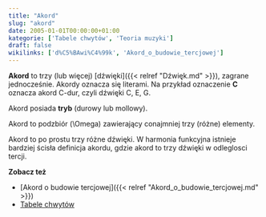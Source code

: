 ```yaml
---
title: "Akord"
slug: "akord"
date: 2005-01-01T00:00:00+01:00
kategorie: ['Tabele chwytów', 'Teoria muzyki']
draft: false
wikilinks: ['d%C5%BAwi%C4%99k', 'Akord_o_budowie_tercjowej']
---
```

**Akord** to trzy (lub więcej) [dźwięki]({{< relref "Dźwięk.md" >}}), zagrane
jednocześnie. Akordy oznacza się literami. Na przykład oznaczenie **C**
oznacza akord C-dur, czyli dźwięki C, E, G.

Akord posiada **tryb** (durowy lub mollowy).

Akord to podzbiór \(\Omega\) zawierający conajmniej trzy (różne)
elementy.

Akord to po prostu trzy różne dźwięki. W harmonia funkcyjna istnieje
bardziej ścisła definicja akordu, gdzie akord to trzy dźwięki w
odleglosci tercji.

**Zobacz też**

  - [Akord o budowie tercjowej]({{< relref "Akord_o_budowie_tercjowej.md" >}})
  - [Tabele chwytów](/kategorie/tabele-chwytów "Kategoria Tabele chwytów")

